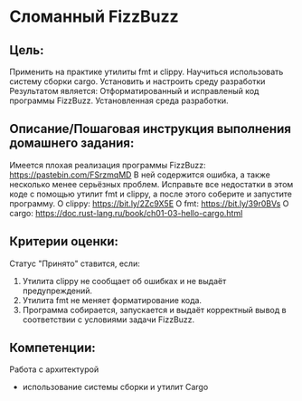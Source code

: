 # Сломанный FizzBuzz

## Цель:
Применить на практике утилиты fmt и clippy.
Научиться использовать систему сборки cargo.
Установить и настроить среду разработки
Результатом является:
Отформатированный и исправленый код программы FizzBuzz.
Установленная среда разработки.


## Описание/Пошаговая инструкция выполнения домашнего задания:
Имеется плохая реализация программы FizzBuzz: https://pastebin.com/FSrzmqMD
В ней содержится ошибка, а также несколько менее серьёзных проблем.
Исправьте все недостатки в этом коде с помощью утилит fmt и clippy, а после этого соберите и запустите программу.
О clippy: https://bit.ly/2Zc9X5E
О fmt: https://bit.ly/39r0BVs
О cargo: https://doc.rust-lang.ru/book/ch01-03-hello-cargo.html


## Критерии оценки:
Статус "Принято" ставится, если:
1. Утилита clippy не сообщает об ошибках и не выдаёт предупреждений.
2. Утилита fmt не меняет форматирование кода.
3. Программа собирается, запускается и выдаёт корректный вывод в соответствии с условиями задачи FizzBuzz.

## Компетенции:
Работа с архитектурой
- использование системы сборки и утилит Cargo